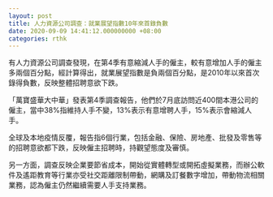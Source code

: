 ```yaml
---
layout: post
title: 人力資源公司調查：就業展望指數10年來首錄負數
date: 2020-09-09 14:41:12.000000000 +08:00
categories: rthk
---
```


有人力資源公司調查發現，在第4季有意縮減人手的僱主，較有意增加人手的僱主多兩個百分點，經計算得出，就業展望指數是負兩個百分點，是2010年以來首次錄得負數，反映整體招聘意欲下跌。

「萬寶盛華大中華」發表第4季調查報告，他們於7月底訪問近400間本港公司的僱主，當中38%指維持人手不變，13%表示有意增聘人手，15%表示會縮減人手。

全球及本地疫情反覆，報告指6個行業，包括金融、保險、房地產、批發及零售等的招聘意欲都下跌，反映僱主招聘時，持觀望態度及審慎。

另一方面，調查反映企業要節省成本，開始從實體轉型或開拓虛擬業務，而辦公軟件及遙距教育等行業亦受社交距離限制帶動，網購及訂餐數字增加，帶動物流相關業務，認為僱主仍然繼續需要人手支持業務。

